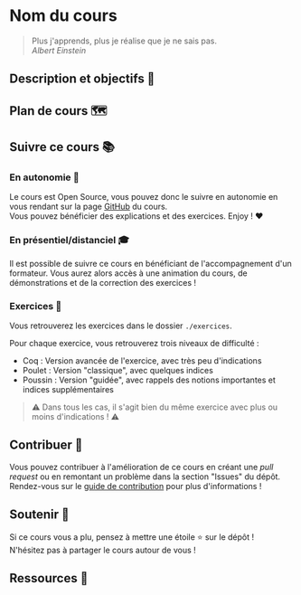 # Nom du cours

> Plus j'apprends, plus je réalise que je ne sais pas.  
> *Albert Einstein*

## Description et objectifs 🎯

<!--- Décrire le cours en quelques lignes -->

## Plan de cours 🗺️

<!--- 
- [ ] Chapitre
-->

## Suivre ce cours 📚

### En autonomie 🚀

Le cours est Open Source, vous pouvez donc le suivre en autonomie en vous rendant sur la page [GitHub]() du cours.  
Vous pouvez bénéficier des explications et des exercices. Enjoy ! ❤️

### En présentiel/distanciel 🎓

Il est possible de suivre ce cours en bénéficiant de l'accompagnement d'un formateur.
Vous aurez alors accès à une animation du cours, de démonstrations et de la correction des exercices !

### Exercices 💪

Vous retrouverez les exercices dans le dossier `./exercices`.

Pour chaque exercice, vous retrouverez trois niveaux de difficulté : 
- Coq : Version avancée de l'exercice, avec très peu d'indications
- Poulet : Version "classique", avec quelques indices
- Poussin : Version "guidée", avec rappels des notions importantes et indices supplémentaires

> ⚠️ Dans tous les cas, il s'agit bien du même exercice avec plus ou moins d'indications ! ⚠️

## Contribuer 🤝

Vous pouvez contribuer à l'amélioration de ce cours en créant une *pull request* ou en remontant un problème dans la section "Issues" du dépôt.  
Rendez-vous sur le [guide de contribution](./CONTRIBUTING.md) pour plus d'informations !

## Soutenir 🫶

Si ce cours vous a plu, pensez à mettre une étoile ⭐ sur le dépôt !  
N'hésitez pas à partager le cours autour de vous !

## Ressources 👜

<!-- 
- Citez les sources utilisées pour la création du cours
-->